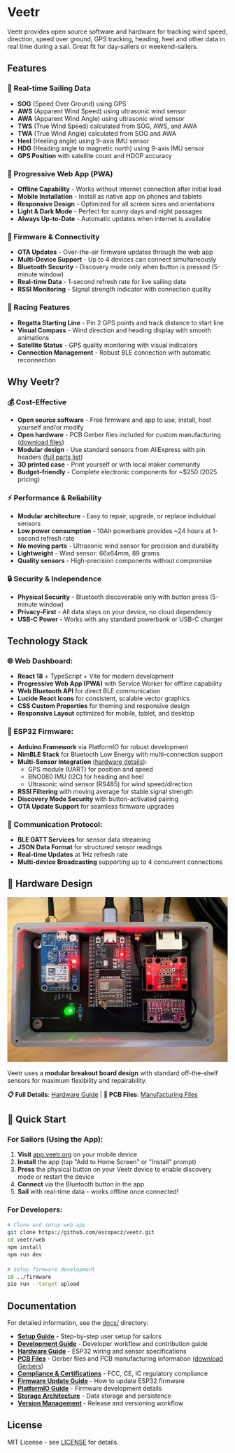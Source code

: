 # Veetr

Veetr provides open source software and hardware for tracking wind speed, direction, speed over ground, GPS tracking, heading, heel and other data in real time during a sail. Great fit for day-sailers or weekend-sailers.

## Features

### 🌊 Real-time Sailing Data
- **SOG** (Speed Over Ground) using GPS
- **AWS** (Apparent Wind Speed) using ultrasonic wind sensor
- **AWA** (Apparent Wind Angle) using ultrasonic wind sensor  
- **TWS** (True Wind Speed) calculated from SOG, AWS, and AWA
- **TWA** (True Wind Angle) calculated from SOG and AWA
- **Heel** (Heeling angle) using 9-axis IMU sensor
- **HDG** (Heading angle to magnetic north) using 9-axis IMU sensor
- **GPS Position** with satellite count and HDOP accuracy

### 📱 Progressive Web App (PWA)
- **Offline Capability** - Works without internet connection after initial load
- **Mobile Installation** - Install as native app on phones and tablets
- **Responsive Design** - Optimized for all screen sizes and orientations
- **Light & Dark Mode** - Perfect for sunny days and night passages
- **Always Up-to-Date** - Automatic updates when internet is available

### 🔄 Firmware & Connectivity
- **OTA Updates** - Over-the-air firmware updates through the web app
- **Multi-Device Support** - Up to 4 devices can connect simultaneously
- **Bluetooth Security** - Discovery mode only when button is pressed (5-minute window)
- **Real-time Data** - 1-second refresh rate for live sailing data
- **RSSI Monitoring** - Signal strength indicator with connection quality

### 🏁 Racing Features
- **Regatta Starting Line** - Pin 2 GPS points and track distance to start line
- **Visual Compass** - Wind direction and heading display with smooth animations
- **Satellite Status** - GPS quality monitoring with visual indicators
- **Connection Management** - Robust BLE connection with automatic reconnection

## Why Veetr?

### 💰 Cost-Effective
- **Open source software** - Free firmware and app to use, install, host yourself and/or modify
- **Open hardware** - PCB Gerber files included for custom manufacturing ([download files](./pcb/))
- **Modular design** - Use standard sensors from AliExpress with pin headers ([full parts list](./docs/HARDWARE.md))
- **3D printed case** - Print yourself or with local maker community
- **Budget-friendly** - Complete electronic components for ~$250 (2025 pricing)

### ⚡ Performance & Reliability
- **Modular architecture** - Easy to repair, upgrade, or replace individual sensors
- **Low power consumption** - 10Ah powerbank provides ~24 hours at 1-second refresh rate
- **No moving parts** - Ultrasonic wind sensor for precision and durability
- **Lightweight** - Wind sensor: 66x64mm, 89 grams
- **Quality sensors** - High-precision components without compromise

### 🔒 Security & Independence
- **Physical Security** - Bluetooth discoverable only with button press (5-minute window)
- **Privacy-First** - All data stays on your device, no cloud dependency
- **USB-C Power** - Works with any standard powerbank or USB-C charger

## Technology Stack

### 🌐 Web Dashboard:
- **React 18** + TypeScript + Vite for modern development
- **Progressive Web App (PWA)** with Service Worker for offline capability
- **Web Bluetooth API** for direct BLE communication
- **Lucide React Icons** for consistent, scalable vector graphics
- **CSS Custom Properties** for theming and responsive design
- **Responsive Layout** optimized for mobile, tablet, and desktop

### 🔧 ESP32 Firmware:
- **Arduino Framework** via PlatformIO for robust development
- **NimBLE Stack** for Bluetooth Low Energy with multi-connection support
- **Multi-Sensor Integration** ([hardware details](./docs/HARDWARE.md)):
  - GPS module (UART) for position and speed
  - BNO080 IMU (I2C) for heading and heel
  - Ultrasonic wind sensor (RS485) for wind speed/direction
- **RSSI Filtering** with moving average for stable signal strength
- **Discovery Mode Security** with button-activated pairing
- **OTA Update Support** for seamless firmware upgrades

### 📡 Communication Protocol:
- **BLE GATT Services** for sensor data streaming
- **JSON Data Format** for structured sensor readings
- **Real-time Updates** at 1Hz refresh rate
- **Multi-device Broadcasting** supporting up to 4 concurrent connections

## 🔧 Hardware Design

![Veetr PCB Assembly](./pcb/Veetr-in-box.jpg)

Veetr uses a **modular breakout board design** with standard off-the-shelf sensors for maximum flexibility and repairability.

**📋 Full Details**: [Hardware Guide](./docs/HARDWARE.md) | **🔧 PCB Files**: [Manufacturing Files](./pcb/)

## 🚀 Quick Start

### For Sailors (Using the App):
1. **Visit** [app.veetr.org](https://app.veetr.org) on your mobile device
2. **Install** the app (tap "Add to Home Screen" or "Install" prompt)
3. **Press** the physical button on your Veetr device to enable discovery mode or restart the device
4. **Connect** via the Bluetooth button in the app
5. **Sail** with real-time data - works offline once connected!

### For Developers:
```bash
# Clone and setup web app
git clone https://github.com/escopecz/veetr.git
cd veetr/web
npm install
npm run dev

# Setup firmware development
cd ../firmware
pio run --target upload
```

## Documentation

For detailed information, see the [docs/](./docs/) directory:

- **[Setup Guide](./docs/SETUP.md)** - Step-by-step user setup for sailors
- **[Development Guide](./docs/DEVELOPMENT.md)** - Developer workflow and contribution guide
- **[Hardware Guide](./docs/HARDWARE.md)** - ESP32 wiring and sensor specifications
- **[PCB Files](./pcb/README.md)** - Gerber files and PCB manufacturing information ([download Gerbers](./pcb/gerbers/))
- **[Compliance & Certifications](./docs/COMPLIANCE.md)** - FCC, CE, IC regulatory compliance
- **[Firmware Update Guide](./docs/FIRMWARE_UPDATE.md)** - How to update ESP32 firmware
- **[PlatformIO Guide](./docs/PLATFORMIO.md)** - Firmware development details
- **[Storage Architecture](./docs/STORAGE.md)** - Data storage and persistence
- **[Version Management](./docs/VERSION_MANAGEMENT.md)** - Release and versioning workflow

## License

MIT License - see [LICENSE](./LICENSE) for details.